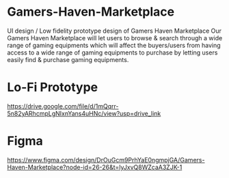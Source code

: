 # Gamers-Haven-Marketplace
UI design / Low fidelity prototype design of Gamers Haven Marketplace 
Our Gamers Haven Marketplace will let users to browse & search through a wide range of gaming equipments which will affect the buyers/users from having access to a wide range of gaming equipments to purchase by letting users easily find & purchase gaming equipments.

# Lo-Fi Prototype
https://drive.google.com/file/d/1mQqrr-5n82yARhcmpLgNIxnYans4uHNc/view?usp=drive_link

# Figma
https://www.figma.com/design/DrOuGcm9PrhYaE0ngmpjGA/Gamers-Haven-Marketplace?node-id=26-26&t=lyJxvQ8WZcaA3ZJK-1
